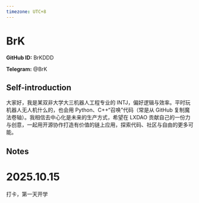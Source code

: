 ```yaml
---
timezone: UTC+8
---
```


# BrK

**GitHub ID:** BrKDDD

**Telegram:** @BrK

## Self-introduction

大家好，我是某双非大学大三机器人工程专业的 INTJ，偏好逻辑与效率。平时玩机器人无人机什么的，也会用 Python、C++“召唤”代码（常是从 GitHub 复制魔法卷轴）。我相信去中心化是未来的生产方式，希望在 LXDAO 贡献自己的一份力与创意，一起用开源协作打造有价值的链上应用，探索代码、社区与自由的更多可能。

## Notes
<!-- Content_START -->
# 2025.10.15
<!-- DAILY_CHECKIN_2025-10-15_START -->
打卡，第一天开学
<!-- DAILY_CHECKIN_2025-10-15_END -->
<!-- Content_END -->
